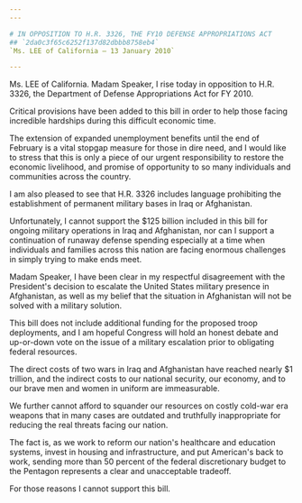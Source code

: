 ```yaml
---
---

# IN OPPOSITION TO H.R. 3326, THE FY10 DEFENSE APPROPRIATIONS ACT
## `2da0c3f65c6252f137d82dbbb8758eb4`
`Ms. LEE of California — 13 January 2010`

---
```



Ms. LEE of California. Madam Speaker, I rise today in opposition to 
H.R. 3326, the Department of Defense Appropriations Act for FY 2010.

Critical provisions have been added to this bill in order to help 
those facing incredible hardships during this difficult economic time.

The extension of expanded unemployment benefits until the end of 
February is a vital stopgap measure for those in dire need, and I would 
like to stress that this is only a piece of our urgent responsibility 
to restore the economic livelihood, and promise of opportunity to so 
many individuals and communities across the country.

I am also pleased to see that H.R. 3326 includes language prohibiting 
the establishment of permanent military bases in Iraq or Afghanistan.

Unfortunately, I cannot support the $125 billion included in this 
bill for ongoing military operations in Iraq and Afghanistan, nor can I 
support a continuation of runaway defense spending especially at a time 
when individuals and families across this nation are facing enormous 
challenges in simply trying to make ends meet.

Madam Speaker, I have been clear in my respectful disagreement with 
the President's decision to escalate the United States military 
presence in Afghanistan, as well as my belief that the situation in 
Afghanistan will not be solved with a military solution.

This bill does not include additional funding for the proposed troop 
deployments, and I am hopeful Congress will hold an honest debate and 
up-or-down vote on the issue of a military escalation prior to 
obligating federal resources.

The direct costs of two wars in Iraq and Afghanistan have reached 
nearly $1 trillion, and the indirect costs to our national security, 
our economy, and to our brave men and women in uniform are 
immeasurable.

We further cannot afford to squander our resources on costly cold-war 
era weapons that in many cases are outdated and truthfully 
inappropriate for reducing the real threats facing our nation.

The fact is, as we work to reform our nation's healthcare and 
education systems, invest in housing and infrastructure, and put 
American's back to work, sending more than 50 percent of the federal 
discretionary budget to the Pentagon represents a clear and 
unacceptable tradeoff.

For those reasons I cannot support this bill.
